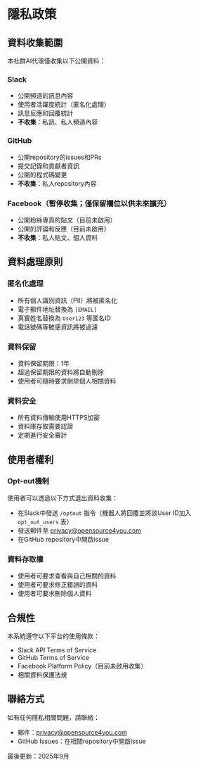# 隱私政策

## 資料收集範圍

本社群AI代理僅收集以下公開資料：

### Slack
- 公開頻道的訊息內容
- 使用者活躍度統計（匿名化處理）
- 訊息反應和回覆統計
- **不收集**：私訊、私人頻道內容

### GitHub
- 公開repository的issues和PRs
- 提交記錄和貢獻者資訊
- 公開的程式碼變更
- **不收集**：私人repository內容

### Facebook（暫停收集；僅保留欄位以供未來擴充）
- 公開粉絲專頁的貼文（目前未啟用）
- 公開的評論和反應（目前未啟用）
- **不收集**：私人貼文、個人資料

## 資料處理原則

### 匿名化處理
- 所有個人識別資訊（PII）將被匿名化
- 電子郵件地址替換為 `[EMAIL]`
- 真實姓名替換為 `User123` 等匿名ID
- 電話號碼等敏感資訊將被過濾

### 資料保留
- 資料保留期限：1年
- 超過保留期限的資料將自動刪除
- 使用者可隨時要求刪除個人相關資料

### 資料安全
- 所有資料傳輸使用HTTPS加密
- 資料庫存取需要認證
- 定期進行安全審計

## 使用者權利

### Opt-out機制
使用者可以透過以下方式退出資料收集：
- 在Slack中發送 `/optout` 指令（機器人將回覆並將該User ID加入 `opt_out_users` 表）
- 發送郵件至 privacy@opensource4you.com
- 在GitHub repository中開啟issue

### 資料存取權
- 使用者可要求查看與自己相關的資料
- 使用者可要求修正錯誤的資料
- 使用者可要求刪除個人資料

## 合規性

本系統遵守以下平台的使用條款：
- Slack API Terms of Service
- GitHub Terms of Service
- Facebook Platform Policy（目前未啟用收集）
- 相關資料保護法規

## 聯絡方式

如有任何隱私相關問題，請聯絡：
- 郵件：privacy@opensource4you.com
- GitHub Issues：在相關repository中開啟issue

最後更新：2025年9月
